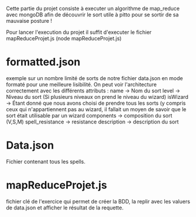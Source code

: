 Cette partie du projet consiste à executer un algorithme de map_reduce avec mongoDB afin de découvrir le sort utile à pitto pour se sortir de sa mauvaise posture ! 

Pour lancer l'execution du projet il suffit d'executer le fichier mapReduceProjet.js
(node mapReduceProjet.js)

formatted.json
==============
exemple sur un  nombre limité de sorts de notre fichier data.json en mode formaté pour une meilleure lisibilité.
On peut voir l'architecture correctement avec les différents attributs : 
name -> Nom du sort 
level -> Niveau du sort (Si plusieurs niveaux on prend le niveau du wizard)
isWizard -> Étant donné que nous avons choisi de prendre tous les sorts (y compris ceux qui n'appartiennent pas au wizard, il fallait un moyen de savoir que le sort était utilisable par un wizard
components -> composition du sort (V,S,M)
spell_resistance -> resistance 
description -> description du sort

Data.json
=========
Fichier contenant tous les spells.

mapReduceProjet.js
=======
fichier clé de l'exercice qui permet de créer la BDD, la replir avec les valuers de data.json et afficher le résultat de la requette. 
